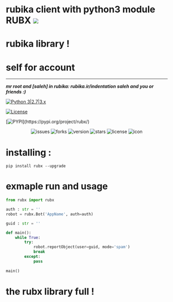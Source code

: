 # rubika client with python3 module RUBX ![](https://i.imgur.com/fe85aVR.png)

# rubika library !
# self for account
____________________

 ***mr root and [saleh] in rubika: rubika.ir/indentation***
 ***saleh and you or friends :)***

[![Python 3|2.7|3.x](https://img.shields.io/badge/python-3|3.0|3.x-yellow.svg)](https://www.python.org/)

[![License](https://img.shields.io/badge/license-GPLv2-red.svg)](https://raw.githubusercontent.com/mester-root)


[![PYPI]([https://pypi.org/project/rubx/](https://raw.githubusercontent.com/Mester-Root/rubx/main/pypi.png))](https://pypi.org/project/rubx/)


<div align="center">

![issues](https://img.shields.io/github/issues/mester-root/rubx)
![forks](https://img.shields.io/github/forks/mester-root/rubx)
![version](https://img.shields.io/badge/version-v--1.0.1--beta-yellow)
![stars](https://img.shields.io/github/stars/mester-root/rubx)
![license](https://img.shields.io/github/license/mester-root/rubx)
![icon](https://raw.githubusercontent.com/Mester-Root/rubx/main/logo.png)
</div>


# installing :

```pip install rubx --upgrade```

# exmaple run and usage

```python 
from rubx import rubx

auth : str = ''
robot = rubx.Bot('AppName', auth=auth)

guid : str = ''

def main():
    while True:
        try:
            robot.reportObject(user=guid, mode='spam')
            break
        except:
            pass
            
main()
```

# the rubx library full !
